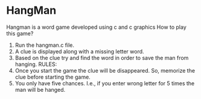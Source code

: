 # HangMan
Hangman is a word game developed using c and c graphics
How to play this game?
1. Run the hangman.c file.
2. A clue is displayed along with a missing letter word.
3. Based on the clue try and find the word in order to save the man from hanging.
RULES: 
1. Once you start the game the clue will be disappeared. So, memorize the clue before starting the game.
2. You only have five chances. I.e., if you enter wrong letter for 5 times the man will be hanged.
